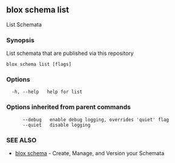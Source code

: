 ## blox schema list

List Schemata

### Synopsis

List schemata that are published via this repository

```
blox schema list [flags]
```

### Options

```
  -h, --help   help for list
```

### Options inherited from parent commands

```
      --debug   enable debug logging, overrides 'quiet' flag
      --quiet   disable logging
```

### SEE ALSO

* [blox schema](/cmd/blox_schema)	 - Create, Manage, and Version your Schemata

